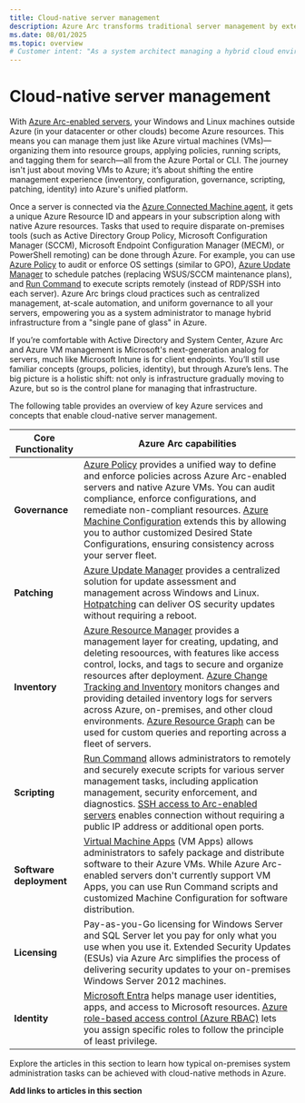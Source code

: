 ```yaml
---
title: Cloud-native server management
description: Azure Arc transforms traditional server management by extending Azure’s control plane to on-premises and multi-cloud servers. 
ms.date: 08/01/2025
ms.topic: overview
# Customer intent: "As a system architect managing a hybrid cloud environment, I want to understand how to extend Azure's management capabilities to my on-premises and multi-cloud servers."
---
```


# Cloud-native server management

With [Azure Arc-enabled servers](../overview.md), your Windows and Linux machines outside Azure (in your datacenter or other clouds) become Azure resources. This means you can manage them just like Azure virtual machines (VMs)—organizing them into resource groups, applying policies, running scripts, and tagging them for search—all from the Azure Portal or CLI. The journey isn't just about moving VMs to Azure; it’s about shifting the entire management experience (inventory, configuration, governance, scripting, patching, identity) into Azure's unified platform.

Once a server is connected via the [Azure Connected Machine agent](../agent-overview.md), it gets a unique Azure Resource ID and appears in your subscription along with native Azure resources. Tasks that used to require disparate on-premises tools (such as Active Directory Group Policy, Microsoft Configuration Manager (SCCM), Microsoft Endpoint Configuration Manager (MECM), or PowerShell remoting) can be done through Azure. For example, you can use [Azure Policy](/azure/governance/policy/overview) to audit or enforce OS settings (similar to GPO), [Azure Update Manager](/azure/update-manager/overview) to schedule patches (replacing WSUS/SCCM maintenance plans), and [Run Command](../run-command.md) to execute scripts remotely (instead of RDP/SSH into each server). Azure Arc brings cloud practices such as centralized management, at-scale automation, and uniform governance to all your servers, empowering you as a system administrator to manage hybrid infrastructure from a "single pane of glass" in Azure.

If you’re comfortable with Active Directory and System Center, Azure Arc and Azure VM management is Microsoft's next-generation analog for servers, much like Microsoft Intune is for client endpoints. You’ll still use familiar concepts (groups, policies, identity), but through Azure’s lens. The big picture is a holistic shift: not only is infrastructure gradually moving to Azure, but so is the control plane for managing that infrastructure.

The following table provides an overview of key Azure services and concepts that enable cloud-native server management.

| Core Functionality | Azure Arc capabilities |
| --- | --- |
| **Governance** | [Azure Policy](/azure/governance/policy/overview) provides a unified way to define and enforce policies across Azure Arc-enabled servers and native Azure VMs. You can audit compliance, enforce configurations, and remediate non-compliant resources. [Azure Machine Configuration](/azure/governance/machine-configuration/) extends this by allowing you to author customized Desired State Configurations, ensuring consistency across your server fleet. |
| **Patching** | [Azure Update Manager](/azure/update-manager/) provides a centralized solution for update assessment and management across Windows and Linux. [Hotpatching](/azure/update-manager/manage-hot-patching-arc-machines) can deliver OS security updates  without requiring a reboot. |
| **Inventory** | [Azure Resource Manager](/azure/azure-resource-manager/management/overview) provides a management layer for creating, updating, and deleting resoources, with features like access control, locks, and tags to secure and organize resources after deployment. [Azure Change Tracking and Inventory](/azure/automation/change-tracking/overview-monitoring-agent) monitors changes and providing detailed inventory logs for servers across Azure, on-premises, and other cloud environments. [Azure Resource Graph](/azure/governance/resource-graph/) can be used for custom queries and reporting across a fleet of servers. |
| **Scripting** | [Run Command](run-command.md) allows administrators to remotely and securely execute scripts for various server management tasks, including application management, security enforcement, and diagnostics. [SSH access to Arc-enabled servers](../ssh-arc-overview.md) enables connection without requiring a public IP address or additional open ports. |
| **Software deployment** | [Virtual Machine Apps](/azure/virtual-machines/vm-applications?tabs=ubuntu) (VM Apps) allows administrators to safely package and distribute software to their Azure VMs. While Azure Arc-enabled servers don't currently support VM Apps, you can use Run Command scripts and customized Machine Configuration for software distribution. |
| **Licensing** | Pay-as-you-Go licensing for Windows Server and SQL Server let you pay for only what you use when you use it. Extended Security Updates (ESUs) via Azure Arc simplifies the process of delivering security updates to your on-premises Windows Server 2012 machines. |
| **Identity** | [Microsoft Entra](/entra/fundamentals/whatis) helps manage user identities, apps, and access to Microsoft resources. [Azure  role-based access control (Azure RBAC)](/azure/role-based-access-control/overview) lets you assign specific roles to follow the principle of least privilege. |

Explore the articles in this section to learn how typical on-premises system administration tasks can be achieved with cloud-native methods in Azure.

**Add links to articles in this section**
